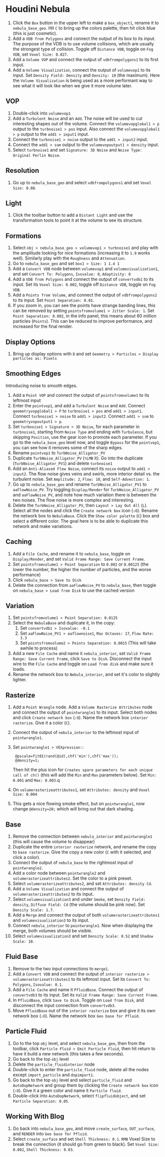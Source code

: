 # Houdini Nebula

1. Click the `Box` button in the upper left to make a `box_object1`, rename it to `nebula_base_geo`. Hit `C` to bring up the colors palette, then hit click blue (this is just cosmetic).
2. Add a `VDB from Polygons` and connect the output of its box to its input. The purpose of the VDB is to use volume collisions, which are usually the strongest type of collision. Toggle off `Distance VDB`, toggle on `Fog VDB`, set `Voxel Size: 0.027`.
3. Add a `Volume VOP` and connect the output of `vdbfrompolygons1` to its first input.
4. Add a `Volume Visualization`, connect the output of `volumevop1` to its input. Set `Density Field: Density` and `Density: 10` (the maximum). Here the `Volume Visualization` is being used as a more performant way to see what it will look like when we give it more volume later.

## VOP

1. Double-click into `volumevop1`
2. Add a `Turbulent Noise` and an `Add`. The noise will be used to cut interesting shapes out of the volume. Connect the `volumevopglobal1 > p` output to the `turbnoise1 > pos` input. Also connect the `volumevopglobal1 > p` output to the `add1 > input1` input.
3. Connect the `turbnoise1 > noise` output to the `add1 > input2` input.
4. Connect the `add1 > sum` output to the `volumevopoutput1 > density` input.
5. Select `turbnoise1` and set `Signature: 3D Noise` and `Noise Type: Original Perlin Noise`.

## Resolution

1. Go up to `nebula_base_geo` and select `vdbfrompolygons1` and set `Voxel Size: 0.08`.

## Light

1. Click the toolbar button to add a `Distant Light` and use the transformation tools to point it at the volume to see its structure.

## Formations

1. Select `obj > nebula_base_geo > volumevop1 > turbnoise1` and play with the amplitude looking for nice formations (increasing it to `1.9` works well). Similarly play with the `Roughness` and `Attenuation`.
2. Go to `nebula_base_geo` and set `box1 > Size: 1 1.4 1`
3. Add a `Convert VDB` node between `volumevop1` and `volumevisualization1`, and set `Convert To: Polygons`, `Isovalue: 0`, `Adaptivity: 0`
4. Add a `VDB from Polygons` and connect the output of `convertvdb1` to its input. Set its `Voxel Size: 0.002`, toggle off `Distance VDB`, toggle on `Fog VDB`.
5. Add a `Points from Volume`, and connect the output of `vdbfrompolygons2` to its input. Set `Point Separation: 0.01`.
6. If you zoom in, you can see the points have strange banding lines, this can be removed by setting `pointsfromvolume1 > Jitter Scale: 1`. Set `Point Separation: 0.002`, in the info panel, this means about 60 million particles (`Points`). This can be reduced to improve performance, and increased for the final render.

## Display Options

1. Bring up display options with `D` and set `Geometry > Particles > Display particles as: Pixels`

## Smoothing Edges

Introducing noise to smooth edges.

1. Add a `Point VOP` and connect the output of `pointsfromvolume1` to its leftmost input
2. Enter the `pointvop1`, and add a `Turbulent Noise` and `Add`. Connect `geometryvopglobal1 > P` to `turbnoise1 > pos` and `add1 > input1`. Connect `turbnoise1 > noise` to `add1 > input2`. Connect `add1 > sum` to `geometryvopoutput1 > p`.
3. Set `turbnoise1 > Signature > 3D Noise`, for each parameter in `turbnoise1`, starting from `Noise Type` and ending with `Turbulence`, but skipping `Position`, use the gear icon to promote each parameter. If you go to the `nebula_base_geo` level now, and toggle `Bypass` for the `pointvop1`, you can see how it removes some of the sharp edges.
4. Rename `pointvop1` to `TurbNoise_Alligator_PV`
5. Duplicate `TurbNoise_Alligator_PV` (`⌥LMB` it). Go into the duplicate (`TurbNoise_Alligator_PV1`) and delete `turbnoise1`
6. Add an `Anti-Aliased Flow Noise`, connect its `noise` output to `add1 > input2`. The flow noise gives veins and swirls, more interior detail vs. the turbulent noise. Set `Amplitude: 2`, `Flow: 10`, and `Self-Advection: 1`.
7. Go up to `nebula_base_geo` and rename `TurbNoise_Alligator_PV1` to `aaFlowNoise_PV`. Try toggling `Display/Render` for `TurbNoise_Alligator_PV` and `aaFlowNoise_PV`, and note how much variation there is between the two noises. The flow noise is more complex and interesting.
8. Delete the `TurbNoise_Alligator_PV`, then `Layout > Lay Out All` (`L`). Select all the nodes and click the `Create network box` icon (`⇧O`). Rename the network box to `NebulaBase`. Click the `Show color palette` (`C`) box and select a different color. The goal here is to be able to duplicate this network and make variations.

## Caching

1. Add a `File Cache`, and rename it to `nebula_base`, toggle on `Display/Render`, and set `Valid Frame Range: Save Current Frame`.
2. Set `pointsfromvolume1 > Point Separation` to `0.002` or `0.00125` (the lower the number, the higher the number of particles, and the worse performance)
3. Click `nebula_base > Save to Disk`
4. Delete the connection from `aaFlowNoise_PV` to `nebula_base`, then toggle on `nebula_base > Load from Disk` to use the cached version

## Variation

1. Set `pointsfromvolume1 > Point Separation: 0.0125`
2. Select the `NebulaBase` and duplicate it, in the copy:
    1. Set `convertvdb1 > Isovalue: -0.1`
    2. Set `aaFlowNoise_PV1 > aaflownoise1`, `Max Octaves: 17`, `Flow Rate: 3.3`
    3. Set `pointsfromvolume2 > Points Separation: 0.0015` (This will take awhile to process)
3. Add a new `File Cache` and name it `nebula_interior`, set `Valid Frame Range: Save Current Frame`, click `Save to Disk`. Disconnect the input wire to the `File Cache` and toggle on `Load from disk` and make sure it loads.
4. Rename the network box to `Nebula_interior`, and set it's color to slightly lighter.

## Rasterize

1. Add a `Point Wrangle` node. Add a `Volume Rasterize Attributes` node and connect the output of `pointwrangle1` to its input. Select both nodes and click `Create network box` (`⇧O`). Name the network box `interior rasterize`. Give it a color (`C`).
2. Connect the output of `nebula_interior` to the leftmost input of `pointwrangle1`.
3. Set `pointwrangle1 > VEXpression:`:

        @pscale=fit01(rand(@id),chf('min'),chf('max'));
        @density=1;

    Then hit the plus icon for `Creates spare parameters for each unique call of ch()` (this will add the `Min` and `Max` parameters below). Set `Min: 0.001` and `Max: 0.003`.q
4. On `volumerasterizeattributes1`, set `Attributes: density` and `Voxel Size: 0.004`
5. This gets a nice flowing smoke effect, but on `pointwrangle1`, now change `@density=20;` which will bring out that dark shading.

## Base

1. Remove the connection between `nebula_interior` and `pointwrangle1` (this will cause the volume to disappear)
2. Duplicate the entire `interior rasterize` network, and rename the copy to `base rasterize`. Give the copy a new color (`C` with it selected, and click a color).
3. Connect the output of `nebula_base` to the rightmost input of `pointwrangle2`.
4. Add a color node between `pointwrangle2` and `volumerasterizeattributes2`. Set the color to a pink preset.
5. Select `volumerasterizeattributes2`, and set `Attributes: density Cd`.
6. Add a `Volume Visualization` and connect the output of `volumerasterizeattributes2` to its input.
7. Select `volumevisualization3` and under `Smoke`, set `Density Field: density`, `Diffuse Field: Cd` (the volume should be pink now). Set `Density Scale: 1.7`.
8. Add a `Merge` and connect the output of both `volumerasterizeattributes1` and `volumevisualization3` to its input.
9. Connect `nebula_interior` to `pointwrangle1`. Now when displaying the merge, both volumes should be visible.
10. Select `volumevisualization3` and set `Density Scale: 0.52` and `Shadow Scale: 10`.

## Fluid Base

1. Remove to the two input connections to `merge1`.
2. Add a `Convert VDB` and connect the output of `interior rasterize > volumerasterizeattributes1` to its leftmost input. Set its `Convert To: Polygons`, `Isovalue: 0.1`.
3. Add a `File Cache` and name it `PfluidBase`. Connect the output of `convertvdb3` to its input. Set its `Valid Frame Range: Save Current Frame`.
4. In `PfluidBase`, click `Save to Disk`. Toggle on `Load from Disk`, and disconnect the input connection from `convertvdb3`.
5. Move `PfluidBase` out of the `interior rasterize` box and give it its own network box (`⇧O`). Name the network box `Geo base for Pfluid`.

## Particle Fluid

1. Go to the top `obj` level, and select `nebula_base_geo`, then from the toolbar, click `Particle Fluid > Emit Particle Fluid`, then hit return to have it build a new network (this takes a few seconds).
2. Go back to the top `obj` level
3. Delete the `particle_fluidinterior` node
4. Double-click to enter the `particle_fluid` node, delete all the nodes except `import_particle` and `dopimport1`.
5. Go back to the top `obj` level and select `particle_fluid` and `AutoDopNetwork` and group them by clicking the `Create network box` icon (`⇧O`). Give it a green color and name it `Particle fluid`.
6. Double-click into `AutoDopNetwork`, select `flipfluidobject`, and set `Particle Separation: 0.05`.

## Working With Blog

1. Go back into `nebula_base_geo`, and move `create_surface`, `OUT_surface`, and `RENDER` into `Geo base for Pfluid`.
2. Select `create_surface` and set `Shell Thickness: 0.1`. `RMB` Voxel Size to break the connection (it should go from green to black). Set `Voxel Size: 0.002`, `Shell Thickness: 0.03`.
